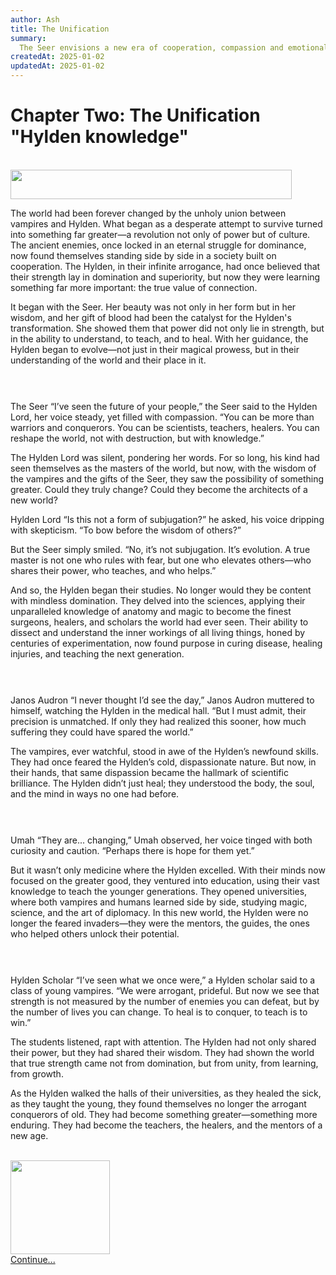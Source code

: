 ```yaml
---
author: Ash
title: The Unification
summary:
  The Seer envisions a new era of cooperation, compassion and emotional growth
createdAt: 2025-01-02
updatedAt: 2025-01-02
---
```


<h1 class="text-center text-green-600">Chapter Two: The Unification<br/>
   "Hylden knowledge"</h1>

<div><br/><img src="/breaker.gif" width="450" height="47" class="mx-auto"><br/></div>

The world had been forever changed by the unholy union between vampires and
Hylden. What began as a desperate attempt to survive turned into something far
greater—a revolution not only of power but of culture. The ancient enemies, once
locked in an eternal struggle for dominance, now found themselves standing side
by side in a society built on cooperation. The Hylden, in their infinite
arrogance, had once believed that their strength lay in domination and
superiority, but now they were learning something far more important: the true
value of connection.

It began with the Seer. Her beauty was not only in her form but in her wisdom,
and her gift of blood had been the catalyst for the Hylden's transformation. She
showed them that power did not only lie in strength, but in the ability to
understand, to teach, and to heal. With her guidance, the Hylden began to
evolve—not just in their magical prowess, but in their understanding of the
world and their place in it.

<div><br/><img src="/breaker-sm.gif" width="180" height="12" class="mx-auto"><br/></div>

The Seer “I’ve seen the future of your people,” the Seer said to the Hylden
Lord, her voice steady, yet filled with compassion. “You can be more than
warriors and conquerors. You can be scientists, teachers, healers. You can
reshape the world, not with destruction, but with knowledge.”

The Hylden Lord was silent, pondering her words. For so long, his kind had seen
themselves as the masters of the world, but now, with the wisdom of the vampires
and the gifts of the Seer, they saw the possibility of something greater. Could
they truly change? Could they become the architects of a new world?

Hylden Lord “Is this not a form of subjugation?” he asked, his voice dripping
with skepticism. “To bow before the wisdom of others?”

But the Seer simply smiled. “No, it’s not subjugation. It’s evolution. A true
master is not one who rules with fear, but one who elevates others—who shares
their power, who teaches, and who helps.”

And so, the Hylden began their studies. No longer would they be content with
mindless domination. They delved into the sciences, applying their unparalleled
knowledge of anatomy and magic to become the finest surgeons, healers, and
scholars the world had ever seen. Their ability to dissect and understand the
inner workings of all living things, honed by centuries of experimentation, now
found purpose in curing disease, healing injuries, and teaching the next
generation.

<div><br/><img src="/breaker-sm.gif" width="180" height="12" class="mx-auto"><br/></div>

Janos Audron “I never thought I’d see the day,” Janos Audron muttered to
himself, watching the Hylden in the medical hall. “But I must admit, their
precision is unmatched. If only they had realized this sooner, how much
suffering they could have spared the world.”

The vampires, ever watchful, stood in awe of the Hylden’s newfound skills. They
had once feared the Hylden’s cold, dispassionate nature. But now, in their
hands, that same dispassion became the hallmark of scientific brilliance. The
Hylden didn’t just heal; they understood the body, the soul, and the mind in
ways no one had before.

<div><br/><img src="/breaker-sm.gif" width="180" height="12" class="mx-auto"><br/></div>

Umah “They are... changing,” Umah observed, her voice tinged with both curiosity
and caution. “Perhaps there is hope for them yet.”

But it wasn’t only medicine where the Hylden excelled. With their minds now
focused on the greater good, they ventured into education, using their vast
knowledge to teach the younger generations. They opened universities, where both
vampires and humans learned side by side, studying magic, science, and the art
of diplomacy. In this new world, the Hylden were no longer the feared
invaders—they were the mentors, the guides, the ones who helped others unlock
their potential.

<div><br/><img src="/breaker-sm.gif" width="180" height="12" class="mx-auto"><br/></div>

Hylden Scholar “I’ve seen what we once were,” a Hylden scholar said to a class
of young vampires. “We were arrogant, prideful. But now we see that strength is
not measured by the number of enemies you can defeat, but by the number of lives
you can change. To heal is to conquer, to teach is to win.”

The students listened, rapt with attention. The Hylden had not only shared their
power, but they had shared their wisdom. They had shown the world that true
strength came not from domination, but from unity, from learning, from growth.

As the Hylden walked the halls of their universities, as they healed the sick,
as they taught the young, they found themselves no longer the arrogant
conquerors of old. They had become something greater—something more enduring.
They had become the teachers, the healers, and the mentors of a new age.

<div class="text-center">
  <br/>
  <a href="/lore/page-3" class="text-green-600">
    <img src="/door.gif" height="150" width="159" class="mx-auto"><br/>
    Continue...
  </a>
</div>
